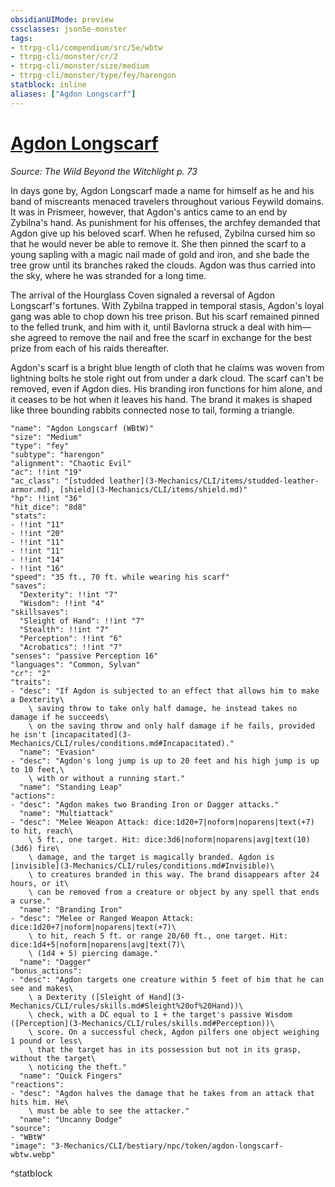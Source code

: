 ```yaml
---
obsidianUIMode: preview
cssclasses: json5e-monster
tags:
- ttrpg-cli/compendium/src/5e/wbtw
- ttrpg-cli/monster/cr/2
- ttrpg-cli/monster/size/medium
- ttrpg-cli/monster/type/fey/harengon
statblock: inline
aliases: ["Agdon Longscarf"]
---
```

# [Agdon Longscarf](3-Mechanics\CLI\bestiary\npc/agdon-longscarf-wbtw.md)
*Source: The Wild Beyond the Witchlight p. 73*  

In days gone by, Agdon Longscarf made a name for himself as he and his band of miscreants menaced travelers throughout various Feywild domains. It was in Prismeer, however, that Agdon's antics came to an end by Zybilna's hand. As punishment for his offenses, the archfey demanded that Agdon give up his beloved scarf. When he refused, Zybilna cursed him so that he would never be able to remove it. She then pinned the scarf to a young sapling with a magic nail made of gold and iron, and she bade the tree grow until its branches raked the clouds. Agdon was thus carried into the sky, where he was stranded for a long time.

The arrival of the Hourglass Coven signaled a reversal of Agdon Longscarf's fortunes. With Zybilna trapped in temporal stasis, Agdon's loyal gang was able to chop down his tree prison. But his scarf remained pinned to the felled trunk, and him with it, until Bavlorna struck a deal with him—she agreed to remove the nail and free the scarf in exchange for the best prize from each of his raids thereafter.

Agdon's scarf is a bright blue length of cloth that he claims was woven from lightning bolts he stole right out from under a dark cloud. The scarf can't be removed, even if Agdon dies. His branding iron functions for him alone, and it ceases to be hot when it leaves his hand. The brand it makes is shaped like three bounding rabbits connected nose to tail, forming a triangle.

```statblock
"name": "Agdon Longscarf (WBtW)"
"size": "Medium"
"type": "fey"
"subtype": "harengon"
"alignment": "Chaotic Evil"
"ac": !!int "19"
"ac_class": "[studded leather](3-Mechanics/CLI/items/studded-leather-armor.md), [shield](3-Mechanics/CLI/items/shield.md)"
"hp": !!int "36"
"hit_dice": "8d8"
"stats":
- !!int "11"
- !!int "20"
- !!int "11"
- !!int "11"
- !!int "14"
- !!int "16"
"speed": "35 ft., 70 ft. while wearing his scarf"
"saves":
  "Dexterity": !!int "7"
  "Wisdom": !!int "4"
"skillsaves":
  "Sleight of Hand": !!int "7"
  "Stealth": !!int "7"
  "Perception": !!int "6"
  "Acrobatics": !!int "7"
"senses": "passive Perception 16"
"languages": "Common, Sylvan"
"cr": "2"
"traits":
- "desc": "If Agdon is subjected to an effect that allows him to make a Dexterity\
    \ saving throw to take only half damage, he instead takes no damage if he succeeds\
    \ on the saving throw and only half damage if he fails, provided he isn't [incapacitated](3-Mechanics/CLI/rules/conditions.md#Incapacitated)."
  "name": "Evasion"
- "desc": "Agdon's long jump is up to 20 feet and his high jump is up to 10 feet,\
    \ with or without a running start."
  "name": "Standing Leap"
"actions":
- "desc": "Agdon makes two Branding Iron or Dagger attacks."
  "name": "Multiattack"
- "desc": "Melee Weapon Attack: dice:1d20+7|noform|noparens|text(+7) to hit, reach\
    \ 5 ft., one target. Hit: dice:3d6|noform|noparens|avg|text(10) (3d6) fire\
    \ damage, and the target is magically branded. Agdon is [invisible](3-Mechanics/CLI/rules/conditions.md#Invisible)\
    \ to creatures branded in this way. The brand disappears after 24 hours, or it\
    \ can be removed from a creature or object by any spell that ends a curse."
  "name": "Branding Iron"
- "desc": "Melee or Ranged Weapon Attack: dice:1d20+7|noform|noparens|text(+7)\
    \ to hit, reach 5 ft. or range 20/60 ft., one target. Hit: dice:1d4+5|noform|noparens|avg|text(7)\
    \ (1d4 + 5) piercing damage."
  "name": "Dagger"
"bonus_actions":
- "desc": "Agdon targets one creature within 5 feet of him that he can see and makes\
    \ a Dexterity ([Sleight of Hand](3-Mechanics/CLI/rules/skills.md#Sleight%20of%20Hand))\
    \ check, with a DC equal to 1 + the target's passive Wisdom ([Perception](3-Mechanics/CLI/rules/skills.md#Perception))\
    \ score. On a successful check, Agdon pilfers one object weighing 1 pound or less\
    \ that the target has in its possession but not in its grasp, without the target\
    \ noticing the theft."
  "name": "Quick Fingers"
"reactions":
- "desc": "Agdon halves the damage that he takes from an attack that hits him. He\
    \ must be able to see the attacker."
  "name": "Uncanny Dodge"
"source":
- "WBtW"
"image": "3-Mechanics/CLI/bestiary/npc/token/agdon-longscarf-wbtw.webp"
```
^statblock